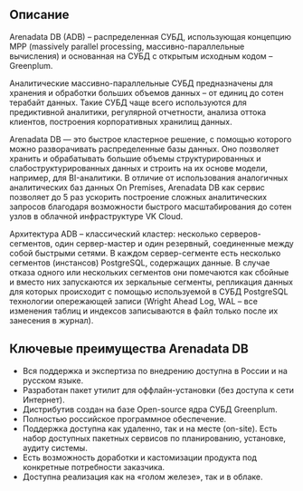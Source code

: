 ## Описание

Arenadata DB (ADB) – распределенная СУБД, использующая концепцию MPP (massively parallel processing, массивно-параллельные вычисления) и основанная на СУБД с открытым исходным кодом – Greenplum.

Аналитические массивно-параллельные СУБД предназначены для хранения и обработки больших объемов данных – от единиц до сотен терабайт данных. Такие СУБД чаще всего используются для предиктивной аналитики, регулярной отчетности, анализа оттока клиентов, построения корпоративных хранилищ данных.

Arenadata DB — это быстрое кластерное решение, с помощью которого можно разворачивать распределенные базы данных. Оно позволяет хранить и обрабатывать большие объемы структурированных и слабоструктурированных данных и строить на их основе модели, например, для BI-аналитики. В отличие от использования аналогичных аналитических баз данных On Premises, Arenadata DB как сервис позволяет до 5 раз ускорить построение сложных аналитических запросов благодаря возможности быстрого масштабирования до сотен узлов в облачной инфраструктуре VK Cloud.

Архитектура ADB – классический кластер: несколько серверов-сегментов, один сервер-мастер и один резервный, соединенные между собой быстрыми сетями. В каждом сервер-сегменте есть несколько сегментов (инстансов) PostgreSQL, содержащих данные. В случае отказа одного или нескольких сегментов они помечаются как сбойные и вместо них запускаются их зеркальные сегменты, репликация данных для которых происходит с помощью используемой в СУБД PostgreSQL технологии опережающей записи (Wright Ahead Log, WAL – все изменения таблиц и индексов записываются в файл только после их занесения в журнал).

## Ключевые преимущества Arenadata DB

- Вся поддержка и экспертиза по внедрению доступна в России и на русском языке.
- Разработан пакет утилит для оффлайн-установки (без доступа к сети Интернет).
- Дистрибутив создан на базе Open-source ядра СУБД Greenplum.
- Полностью российское программное обеспечение.
- Поддержка доступна как удаленно, так и на месте (on-site). Есть набор доступных пакетных сервисов по планированию, установке, аудиту системы.
- Есть возможность доработки и кастомизации продукта под конкретные потребности заказчика.
- Доступна реализация как на «голом железе», так и в облаке.
